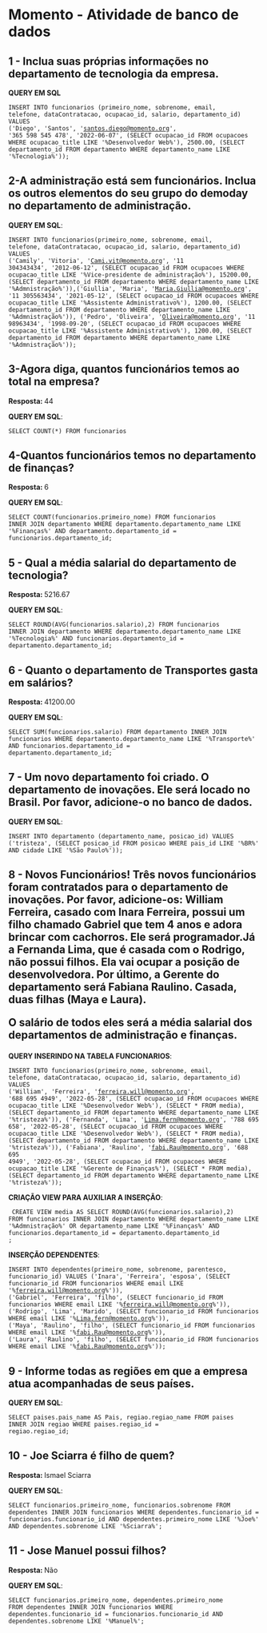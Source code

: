 <h1>Momento - Atividade de banco de dados </h1>

<h2>1 - Inclua suas próprias informações no departamento de tecnologia da empresa.</h2>

<b>QUERY EM SQL</b><br>

<code>INSERT INTO funcionarios (primeiro_nome, sobrenome, email, telefone, dataContratacao, ocupacao_id, salario, departamento_id)
VALUES ('Diego', 'Santos', 'santos.diego@momento.org', '365 598 545 478', '2022-06-07', 
(SELECT ocupacao_id FROM ocupacoes WHERE ocupacao_title LIKE '%Desenvolvedor Web%'), 2500.00, (SELECT departamento_id FROM departamento WHERE departamento_name LIKE '%Tecnologia%'));</code><br>

<h2>2-A administração está sem funcionários. Inclua os outros elementos do seu grupo do demoday no departamento de administração.</h2>

<b>QUERY EM SQL</b>:<br>

<code>INSERT INTO funcionarios(primeiro_nome, sobrenome, email, telefone, dataContratacao, ocupacao_id, salario, departamento_id)
VALUES 
    ('Camily', 'Vitoria', 'Cami.vit@momento.org', '11 304343434', '2012-06-12', (SELECT ocupacao_id FROM ocupacoes WHERE ocupacao_title LIKE '%Vice-presidente de administração%'), 
15200.00, (SELECT departamento_id FROM departamento WHERE departamento_name LIKE '%Admnistração%')),('Giullia', 'Maria', 'Maria.Giullia@momento.org', '11 305563434', '2021-05-12', (SELECT ocupacao_id FROM ocupacoes WHERE ocupacao_title LIKE '%Assistente Administrativo%'), 
1200.00, (SELECT departamento_id FROM departamento WHERE departamento_name LIKE '%Admnistração%')),
('Pedro', 'Oliveira', 'Oliveira@momento.org', '11 98963434', '1998-09-20', (SELECT ocupacao_id FROM ocupacoes WHERE ocupacao_title LIKE '%Assistente Administrativo%'), 
1200.00, (SELECT departamento_id FROM departamento WHERE departamento_name LIKE '%Admnistração%'));</code><br>

<h2>3-Agora diga, quantos funcionários temos ao total na empresa?</h2>

<b>Resposta: </b> 44

<b>QUERY EM SQL</b>:<br>

<code>SELECT COUNT(*) FROM funcionarios</code><br>

<h2>4-Quantos funcionários temos no departamento de finanças?</h2>

<b>Resposta: </b> 6

<b>QUERY EM SQL</b>:<br>

<code>SELECT COUNT(funcionarios.primeiro_nome) FROM funcionarios INNER JOIN departamento WHERE departamento.departamento_name LIKE '%Finanças%' AND departamento.departamento_id = funcionarios.departamento_id;</code><br>

<h2>5 - Qual a média salarial do departamento de tecnologia?</h2>

<b>Resposta: </b> 5216.67

<b>QUERY EM SQL</b>:<br>

<code>SELECT ROUND(AVG(funcionarios.salario),2) FROM funcionarios INNER JOIN departamento WHERE departamento.departamento_name LIKE '%Tecnologia%' AND funcionarios.departamento_id = departamento.departamento_id;</code><br>

<h2>6 - Quanto o departamento de Transportes gasta em salários?</h2>

<b>Resposta: </b> 41200.00

<b>QUERY EM SQL</b>:<br>

<code>SELECT SUM(funcionarios.salario) FROM departamento INNER JOIN funcionarios WHERE departamento.departamento_name LIKE '%Transporte%' 
AND funcionarios.departamento_id = departamento.departamento_id;</code><br>

<h2>7 - Um novo departamento foi criado. O departamento de inovações. Ele será locado no Brasil. Por favor, adicione-o no banco de dados.</h2>

<b>QUERY EM SQL</b>:<br>

<code>INSERT INTO departamento (departamento_name, posicao_id) VALUES ('tristeza', (SELECT posicao_id FROM posicao WHERE pais_id LIKE '%BR%' AND cidade LIKE '%São Paulo%'));</code><br>

<h2>8 - Novos Funcionários!
Três novos funcionários foram contratados para o departamento de inovações. Por favor, adicione-os: William Ferreira, casado com Inara Ferreira, possui um filho chamado Gabriel que tem 4 anos e adora brincar com cachorros. Ele será programador.Já a Fernanda Lima, que é casada com o Rodrigo, não possui filhos. Ela vai ocupar a posição de desenvolvedora.  Por último, a Gerente do departamento será Fabiana Raulino. Casada, duas filhas (Maya e Laura). 

O salário de todos eles será a média salarial dos departamentos de administração e finanças.</h2>

<b>QUERY INSERINDO NA TABELA FUNCIONARIOS</b>:<br>

<code>INSERT INTO funcionarios(primeiro_nome, sobrenome, email, telefone, dataContratacao, ocupacao_id, salario, departamento_id)
VALUES ('William', 'Ferreira', 'ferreira.will@momento.org', '688 695 4949', '2022-05-28', (SELECT ocupacao_id FROM ocupacoes WHERE ocupacao_title LIKE '%Desenvolvedor Web%'), 
(SELECT * FROM media), 
        (SELECT departamento_id FROM departamento WHERE departamento_name LIKE '%tristeza%')),
        ('Fernanda', 'Lima', 'Lima.fern@momento.org', '788 695 658', '2022-05-28', (SELECT ocupacao_id FROM ocupacoes WHERE ocupacao_title LIKE '%Desenvolvedor Web%'), 
(SELECT * FROM media), 
        (SELECT departamento_id FROM departamento WHERE departamento_name LIKE '%tristeza%')),
        ('Fabiana', 'Raulino', 'fabi.Rau@momento.org', '688 695 4949', '2022-05-28', (SELECT ocupacao_id FROM ocupacoes WHERE ocupacao_title LIKE '%Gerente de Finanças%'), 
(SELECT * FROM media), 
        (SELECT departamento_id FROM departamento WHERE departamento_name LIKE '%tristeza%')); </code>


  <b>CRIAÇÃO VIEW PARA AUXILIAR A INSERÇÃO</b>:<br>

<code> CREATE VIEW media AS SELECT ROUND(AVG(funcionarios.salario),2) FROM funcionarios INNER JOIN departamento
	WHERE departamento_name LIKE '%Admnistração%' OR departamento_name LIKE '%Finanças%' AND funcionarios.departamento_id = departamento.departamento_id ;</code><br>

<b>INSERÇÃO DEPENDENTES</b>:<br>

<code>INSERT INTO dependentes(primeiro_nome, sobrenome, parentesco, funcionario_id) VALUES ('Inara', 'Ferreira', 'esposa', (SELECT funcionario_id FROM funcionarios WHERE email LIKE '%ferreira.will@momento.org%')),
('Gabriel', 'Ferreira', 'filho', (SELECT funcionario_id FROM funcionarios WHERE email LIKE '%ferreira.will@momento.org%')), ('Rodrigo', 'Lima', 'Marido', (SELECT funcionario_id FROM funcionarios WHERE email LIKE '%Lima.fern@momento.org%')),
    ('Maya', 'Raulino', 'filho', (SELECT funcionario_id FROM funcionarios WHERE email LIKE '%fabi.Rau@momento.org%')), ('Laura', 'Raulino', 'filho', (SELECT funcionario_id FROM funcionarios WHERE email LIKE '%fabi.Rau@momento.org%'));</code><br>



<h2>9 - Informe todas as regiões em que a empresa atua acompanhadas de seus países.</h2>

<b>QUERY EM SQL</b>:<br>

<code>SELECT paises.pais_name AS Pais, regiao.regiao_name FROM paises INNER JOIN regiao WHERE paises.regiao_id = regiao.regiao_id;</code><br>



<h2>10 - Joe Sciarra é filho de quem?</h2>

<b>Resposta: </b> Ismael Sciarra

<b>QUERY EM SQL</b>:<br>

<code>SELECT funcionarios.primeiro_nome, funcionarios.sobrenome FROM dependentes INNER JOIN funcionarios WHERE dependentes.funcionario_id = funcionarios.funcionario_id 
	AND dependentes.primeiro_nome LIKE '%Joe%' AND dependentes.sobrenome LIKE '%Sciarra%';</code><br>



<h2>11 - Jose Manuel possui filhos?</h2>

<b>Resposta: </b> Não

<b>QUERY EM SQL</b>:<br>

<code>SELECT funcionarios.primeiro_nome, dependentes.primeiro_nome FROM dependentes INNER JOIN funcionarios WHERE dependentes.funcionario_id = funcionarios.funcionario_id 
AND dependentes.sobrenome LIKE '%Manuel%';</code><br>

